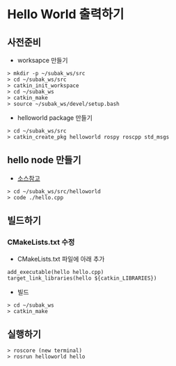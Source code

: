 # Hello World 출력하기

## 사전준비
- worksapce 만들기
```
> mkdir -p ~/subak_ws/src
> cd ~/subak_ws/src
> catkin_init_workspace
> cd ~/subak_ws
> catkin_make
> source ~/subak_ws/devel/setup.bash 
```
- helloworld package 만들기
```
> cd ~/subak_ws/src
> catkin_create_pkg helloworld rospy roscpp std_msgs
```

## hello node 만들기 
- [소스참고](https://github.com/Jaeeunykim/ROS_Practice/blob/master/2.helloworld/hello.cpp)
```
> cd ~/subak_ws/src/helloworld
> code ./hello.cpp
```

## 빌드하기

### CMakeLists.txt 수정
  - CMakeLists.txt 파일에 아래 추가
```
add_executable(hello hello.cpp)
target_link_libraries(hello ${catkin_LIBRARIES})

```

  - 빌드 
  ```
  > cd ~/subak_ws
  > catkin_make

  ```

## 실행하기 
```
> roscore (new terminal)
> rosrun helloworld hello
```
